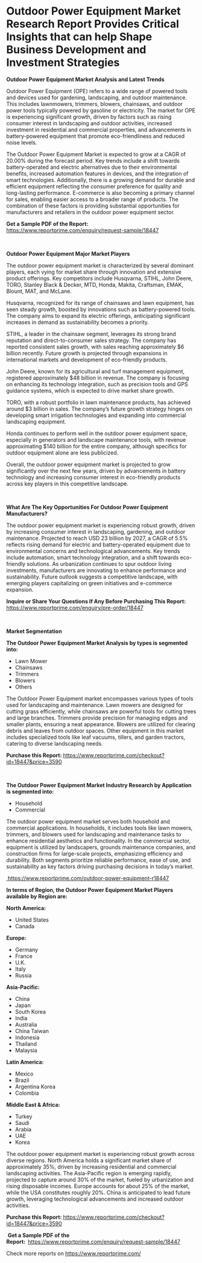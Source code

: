 <p><h1>Outdoor Power Equipment Market Research Report Provides Critical Insights that can help Shape Business Development and Investment Strategies</h1></p><p><strong>Outdoor Power Equipment Market Analysis and Latest Trends</strong></p>
<p><p>Outdoor Power Equipment (OPE) refers to a wide range of powered tools and devices used for gardening, landscaping, and outdoor maintenance. This includes lawnmowers, trimmers, blowers, chainsaws, and outdoor power tools typically powered by gasoline or electricity. The market for OPE is experiencing significant growth, driven by factors such as rising consumer interest in landscaping and outdoor activities, increased investment in residential and commercial properties, and advancements in battery-powered equipment that promote eco-friendliness and reduced noise levels.</p><p>The Outdoor Power Equipment Market is expected to grow at a CAGR of 20.00% during the forecast period. Key trends include a shift towards battery-operated and electric alternatives due to their environmental benefits, increased automation features in devices, and the integration of smart technologies. Additionally, there is a growing demand for durable and efficient equipment reflecting the consumer preference for quality and long-lasting performance. E-commerce is also becoming a primary channel for sales, enabling easier access to a broader range of products. The combination of these factors is providing substantial opportunities for manufacturers and retailers in the outdoor power equipment sector.</p></p>
<p><strong>Get a Sample PDF of the Report:&nbsp;</strong> <a href="https://www.reportprime.com/enquiry/request-sample/18447?utm_campaign=2645&utm_medium=2&utm_source=Github&utm_content=ia&utm_term=19032025&utm_id=outdoor-power-equipment">https://www.reportprime.com/enquiry/request-sample/18447</a></p>
<p>&nbsp;</p>
<p><strong>Outdoor Power Equipment Major Market Players</strong></p>
<p><p>The outdoor power equipment market is characterized by several dominant players, each vying for market share through innovation and extensive product offerings. Key competitors include Husqvarna, STIHL, John Deere, TORO, Stanley Black & Decker, MTD, Honda, Makita, Craftsman, EMAK, Blount, MAT, and McLane.</p><p>Husqvarna, recognized for its range of chainsaws and lawn equipment, has seen steady growth, boosted by innovations such as battery-powered tools. The company aims to expand its electric offerings, anticipating significant increases in demand as sustainability becomes a priority.</p><p>STIHL, a leader in the chainsaw segment, leverages its strong brand reputation and direct-to-consumer sales strategy. The company has reported consistent sales growth, with sales reaching approximately $6 billion recently. Future growth is projected through expansions in international markets and development of eco-friendly products.</p><p>John Deere, known for its agricultural and turf management equipment, registered approximately $48 billion in revenue. The company is focusing on enhancing its technology integration, such as precision tools and GPS guidance systems, which is expected to drive market share growth.</p><p>TORO, with a robust portfolio in lawn maintenance products, has achieved around $3 billion in sales. The company’s future growth strategy hinges on developing smart irrigation technologies and expanding into commercial landscaping equipment.</p><p>Honda continues to perform well in the outdoor power equipment space, especially in generators and landscape maintenance tools, with revenue approximating $140 billion for the entire company, although specifics for outdoor equipment alone are less publicized.</p><p>Overall, the outdoor power equipment market is projected to grow significantly over the next few years, driven by advancements in battery technology and increasing consumer interest in eco-friendly products across key players in this competitive landscape.</p></p>
<p>&nbsp;</p>
<p><strong>What Are The Key Opportunities For Outdoor Power Equipment Manufacturers?</strong></p>
<p><p>The outdoor power equipment market is experiencing robust growth, driven by increasing consumer interest in landscaping, gardening, and outdoor maintenance. Projected to reach USD 23 billion by 2027, a CAGR of 5.5% reflects rising demand for electric and battery-operated equipment due to environmental concerns and technological advancements. Key trends include automation, smart technology integration, and a shift towards eco-friendly solutions. As urbanization continues to spur outdoor living investments, manufacturers are innovating to enhance performance and sustainability. Future outlook suggests a competitive landscape, with emerging players capitalizing on green initiatives and e-commerce expansion.</p></p>
<p><strong>Inquire or Share Your Questions If Any Before Purchasing This Report:</strong> <a href="https://www.reportprime.com/enquiry/pre-order/18447?utm_campaign=2645&utm_medium=2&utm_source=Github&utm_content=ia&utm_term=19032025&utm_id=outdoor-power-equipment">https://www.reportprime.com/enquiry/pre-order/18447</a></p>
<p>&nbsp;</p>
<p><strong>Market Segmentation</strong></p>
<p><strong>The Outdoor Power Equipment Market Analysis by types is segmented into:</strong></p>
<p><ul><li>Lawn Mower</li><li>Chainsaws</li><li>Trimmers</li><li>Blowers</li><li>Others</li></ul></p>
<p><p>The Outdoor Power Equipment market encompasses various types of tools used for landscaping and maintenance. Lawn mowers are designed for cutting grass efficiently, while chainsaws are powerful tools for cutting trees and large branches. Trimmers provide precision for managing edges and smaller plants, ensuring a neat appearance. Blowers are utilized for clearing debris and leaves from outdoor spaces. Other equipment in this market includes specialized tools like leaf vacuums, tillers, and garden tractors, catering to diverse landscaping needs.</p></p>
<p><strong>Purchase this Report:&nbsp;</strong><a href="https://www.reportprime.com/checkout?id=18447&price=3590&utm_campaign=2645&utm_medium=2&utm_source=Github&utm_content=ia&utm_term=19032025&utm_id=outdoor-power-equipment">https://www.reportprime.com/checkout?id=18447&price=3590</a></p>
<p>&nbsp;</p>
<p><strong>The Outdoor Power Equipment Market Industry Research by Application is segmented into:</strong></p>
<p><ul><li>Household</li><li>Commercial</li></ul></p>
<p><p>The outdoor power equipment market serves both household and commercial applications. In households, it includes tools like lawn mowers, trimmers, and blowers used for landscaping and maintenance tasks to enhance residential aesthetics and functionality. In the commercial sector, equipment is utilized by landscapers, grounds maintenance companies, and construction firms for large-scale projects, emphasizing efficiency and durability. Both segments prioritize reliable performance, ease of use, and sustainability as key factors driving purchasing decisions in today’s market.</p></p>
<p><a href="https://www.reportprime.com/outdoor-power-equipment-r18447?utm_campaign=2645&utm_medium=2&utm_source=Github&utm_content=ia&utm_term=19032025&utm_id=outdoor-power-equipment">&nbsp;https://www.reportprime.com/outdoor-power-equipment-r18447</a></p>
<p><strong>In terms of Region, the Outdoor Power Equipment Market Players available by Region are:</strong></p>
<p>
    <p> <strong> North America: </strong>
        <ul>
            <li>United States</li>
            <li>Canada</li>
        </ul>
        </p> 
    <p> <strong> Europe: </strong>
        <ul>
            <li>Germany</li>
            <li>France</li>
            <li>U.K.</li>
            <li>Italy</li>
            <li>Russia</li>
        </ul>
        </p> 
    <p> <strong> Asia-Pacific: </strong>
        <ul>
            <li>China</li>
            <li>Japan</li>
            <li>South Korea</li>
            <li>India</li>
            <li>Australia</li>
            <li>China Taiwan</li>
            <li>Indonesia</li>
            <li>Thailand</li>
            <li>Malaysia</li>
        </ul>
        </p> 
    <p> <strong> Latin America: </strong>
        <ul>
            <li>Mexico</li>
            <li>Brazil</li>
            <li>Argentina Korea</li>
            <li>Colombia</li>
        </ul>
        </p> 
    <p> <strong> Middle East & Africa: </strong>
        <ul>
            <li>Turkey</li>
            <li>Saudi</li>
            <li>Arabia</li>
            <li>UAE</li>
            <li>Korea</li>
        </ul>
    </p>
    </p>
<p><p>The outdoor power equipment market is experiencing robust growth across diverse regions. North America holds a significant market share of approximately 35%, driven by increasing residential and commercial landscaping activities. The Asia-Pacific region is emerging rapidly, projected to capture around 30% of the market, fueled by urbanization and rising disposable incomes. Europe accounts for about 25% of the market, while the USA constitutes roughly 20%. China is anticipated to lead future growth, leveraging technological advancements and increased outdoor activities.</p></p>
<p><strong>Purchase this Report: </strong><a href="https://www.reportprime.com/checkout?id=18447&price=3590&utm_campaign=2645&utm_medium=2&utm_source=Github&utm_content=ia&utm_term=19032025&utm_id=outdoor-power-equipment">https://www.reportprime.com/checkout?id=18447&price=3590</a></p>
<p>&nbsp;<strong>Get a Sample PDF of the Report:&nbsp;&nbsp;</strong><a href="https://www.reportprime.com/enquiry/request-sample/18447?utm_campaign=2645&utm_medium=2&utm_source=Github&utm_content=ia&utm_term=19032025&utm_id=outdoor-power-equipment">https://www.reportprime.com/enquiry/request-sample/18447</a></p>
<p><strong></strong></p>
<p>Check more reports on <a href="https://www.reportprime.com/?utm_campaign=2645&utm_medium=2&utm_source=Github&utm_content=ia&utm_term=19032025&utm_id=outdoor-power-equipment">https://www.reportprime.com/</a></p>
